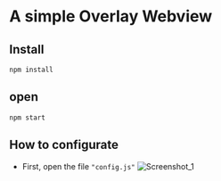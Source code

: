 # A simple Overlay Webview

## Install
```shell
npm install
```
## open
```shell
npm start
```
## How to configurate
- First, open the file <code>"config.js"</code>
![Screenshot_1](https://user-images.githubusercontent.com/63224412/85516337-780c7d00-b5d4-11ea-8c0e-9af164bf1f0f.png)

